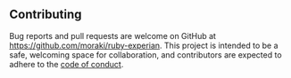 ## Contributing

Bug reports and pull requests are welcome on GitHub at https://github.com/moraki/ruby-experian. This project is intended to be a safe, welcoming space for collaboration, and contributors are expected to adhere to the [code of conduct](https://github.com/alexrudall/ruby-experian/blob/main/CODE_OF_CONDUCT.md).
